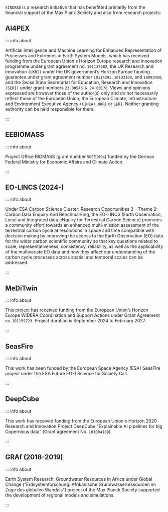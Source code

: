 `SINDBAD` is a research initiative that has benefitted primarily from the financial support of the Max Plank Society and also from research projects:

## AI4PEX

::: info about

Artificial Intelligence and Machine Learning for Enhanced Representation of Processes and Extremes in Earth System Models, which has received funding from the European Union's Horizon Europe research and innovation programme under grant agreement no. `101137682`; the UK Research and Innovation `(UKRI)` under the UK government’s Horizon Europe funding guarantee under grant agreement number `10114295`, `10103109`, and `10093450`, and the Swiss State Secretariat for Education, Research and Innovation `(SERI)` under grant numbers `23.00546 & 24.00178`. Views and opinions expressed are however those of the author(s) only and do not necessarily reflect those of the European Union, the European Climate, Infrastructure and Environment Executive Agency `(CINEA)`, `UKRI` or `SERI`. Neither granting authority can be held responsible for them.

:::

## EEBIOMASS

::: info about

Project Office BIOMASS (grant number `50EE1904`) funded by the German Federal Ministry for Economic Affairs and Climate Action.

:::

## EO-LINCS (2024-)

::: info about

Under ESA Carbon Science Cluster: Research Opportunities 2 – Theme 2: Carbon Data Enquiry And Benchmarking, the EO-LINCS (Earth Observation, Local and Integrated data eNquiry for Terrestrial Carbon Science) promotes a community effort towards an enhanced multi-mission assessment of the terrestrial carbon cycle at resolutions in space and time compatible with decision making by improving the access to the Earth Observation (EO) data for the wider carbon scientific community so that key questions related to scale, representativeness, consistency, reliability, as well as the applicability of the multivariate EO data and how they affect our understanding of the carbon cycle processes across spatial and temporal scales can be addressed.

:::

##  MeDiTwin

::: info about

This project has received funding from the European Union’s Horizon Europe WIDERA Coordination and Support Actions under Grant Agreement `no.101159723`. Project duration is September 2024 to February 2027.

:::


## SeasFire

::: info about

This work has been funded by the European Space Agency (ESA) SeasFire project under the ESA Future EO-1 Science for Society Call.

:::

## DeepCube

::: info about

This work has received funding from the European Union's Horizon 2020 Research and Innovation Project DeepCube “Explainable AI pipelines for big Copernicus data” (Grant agreement No. `101004188`).

:::


## GRAf (2018-2019)

::: info about

Earth System Research: Groundwater Resources in Africa under Global Change (“Erdsystemforschung: Afrikanische Grundwasserressourcen im Zuge des globalen Wandels”) project of the Max Planck Society supported the development of regional models and simulations.

:::